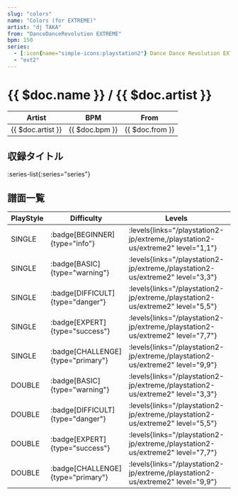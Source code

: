 ```yaml
---
slug: "colors"
name: "Colors (for EXTREME)"
artist: "dj TAKA"
from: "DanceDanceRevolution EXTREME"
bpm: 150
series:
  - [:icon{name="simple-icons:playstation2"} Dance Dance Revolution EXTREME :icon{name="flag:jp-4x3"}](/playstation2-jp/extreme)
  - "ext2"
---
```


# {{ $doc.name }} / {{ $doc.artist }}

|Artist|BPM|From|
|------|---|----|
|{{ $doc.artist }}|{{ $doc.bpm }}|{{ $doc.from }}|

## 収録タイトル

:series-list{:series="series"}

## 譜面一覧

|PlayStyle|Difficulty|Levels|Notes|Movie|
|---------|----------|------|-----|-----|
|SINGLE| :badge[BEGINNER]{type="info"}| :levels{links="/playstation2-jp/extreme,/playstation2-us/extreme2" level="1,1"}|118/0||
|SINGLE| :badge[BASIC]{type="warning"}| :levels{links="/playstation2-jp/extreme,/playstation2-us/extreme2" level="3,3"}|181/12||
|SINGLE| :badge[DIFFICULT]{type="danger"}| :levels{links="/playstation2-jp/extreme,/playstation2-us/extreme2" level="5,5"}|268/9||
|SINGLE| :badge[EXPERT]{type="success"}| :levels{links="/playstation2-jp/extreme,/playstation2-us/extreme2" level="7,7"}|310/9||
|SINGLE| :badge[CHALLENGE]{type="primary"}| :levels{links="/playstation2-jp/extreme,/playstation2-us/extreme2" level="9,9"}|430/7||
|DOUBLE| :badge[BASIC]{type="warning"}| :levels{links="/playstation2-jp/extreme,/playstation2-us/extreme2" level="3,3"}|172/6||
|DOUBLE| :badge[DIFFICULT]{type="danger"}| :levels{links="/playstation2-jp/extreme,/playstation2-us/extreme2" level="5,5"}|265/5||
|DOUBLE| :badge[EXPERT]{type="success"}| :levels{links="/playstation2-jp/extreme,/playstation2-us/extreme2" level="7,7"}|322/9||
|DOUBLE| :badge[CHALLENGE]{type="primary"}| :levels{links="/playstation2-jp/extreme,/playstation2-us/extreme2" level="9,9"}|400/7||
